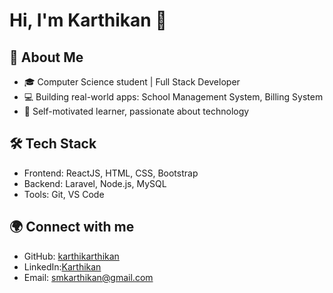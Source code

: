 # Hi, I'm Karthikan 👋

## 🚀 About Me

- 🎓 Computer Science student | Full Stack Developer
- 💻 Building real-world apps: School Management System, Billing System
- 🌟 Self-motivated learner, passionate about technology

## 🛠️ Tech Stack

- Frontend: ReactJS, HTML, CSS, Bootstrap
- Backend: Laravel, Node.js, MySQL
- Tools: Git, VS Code

## 🌍 Connect with me

- GitHub: [karthikarthikan](https://github.com/karthikarthikan)
- LinkedIn:[Karthikan](http://linkedin.com/in/karthikan-manoharasa-b47003379)
- Email: smkarthikan@gmail.com

